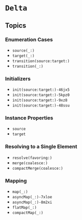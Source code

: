 # ``Delta``

## Topics

### Enumeration Cases

- ``source(_:)``
- ``target(_:)``
- ``transition(source:target:)``
- ``transition(_:)``

### Initializers

- ``init(source:target:)-46jx5``
- ``init(source:target:)-5kpz0``
- ``init(source:target:)-9xz8``
- ``init(source:target:)-48ssu``

### Instance Properties

- ``source``
- ``target``

### Resolving to a Single Element

- ``resolve(favoring:)``
- ``merge(coalesce:)``
- ``compactMerge(coalesce:)``

### Mapping

- ``map(_:)``
- ``asyncMap(_:)-7xloe``
- ``asyncMap(_:)-8m2xi``
- ``flatMap(_:)``
- ``compactMap(_:)``
